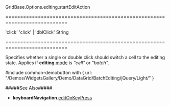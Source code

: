 <!--id-->GridBase.Options.editing.startEditAction<!--/id-->
===========================================================================
<!--default-->'click'<!--/default-->
<!--acceptValues-->'click' | 'dblClick'<!--/acceptValues-->
<!--type-->String<!--/type-->
===========================================================================

<!--shortDescription-->
Specifies whether a single or double click should switch a cell to the editing state. Applies if **editing**.[mode]({basewidgetpath}/Configuration/editing/#mode) is *"cell"* or *"batch"*.
<!--/shortDescription-->

<!--fullDescription-->
#include common-demobutton with {
    url: "/Demos/WidgetsGallery/Demo/DataGrid/BatchEditing/jQuery/Light/"
}

#####See Also#####
- **keyboardNavigation**.[editOnKeyPress]({basewidgetpath}/Configuration/keyboardNavigation/#editOnKeyPress)
<!--/fullDescription-->